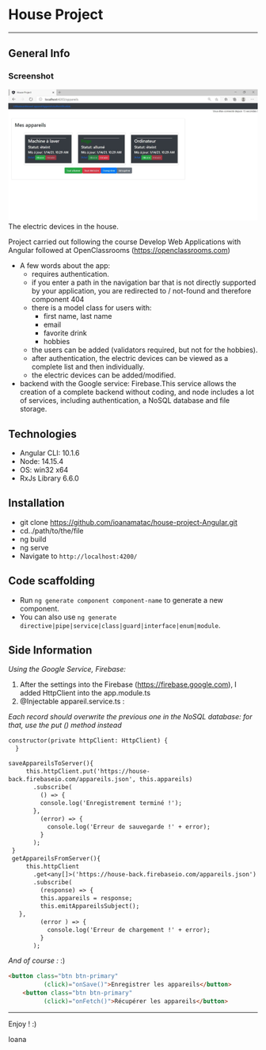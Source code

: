 
# House Project 
***
<a name="general-info"></a>
<a name="technologies"></a>
<a name="installation"></a>
<a name="screenshot"></a>
<a name="code scaffolding"></a>
<a name="side information"></a>
## General Info
### Screenshot
![Image text](./src/vue_mes_appareils.jpg)
The electric devices in the house.

Project carried out following the course Develop Web Applications with Angular followed at OpenClassrooms (https://openclassrooms.com)
* A few words about the app:
  * requires authentication.
  * if you enter a path in the navigation bar that is not directly supported by your application, you are redirected to / not-found and therefore component 404  
  * there is a model class for users with:
    * first name, last name
    * email
    * favorite drink
    * hobbies 
  * the users can be added (validators required, but not for the hobbies).  
  * after authentication, the electric devices can be viewed as a complete list and then individually.  
  * the electric devices can be added/modified. 
* backend with the Google service: Firebase.This service allows the creation of a complete backend without coding, and node includes a lot of services, including authentication, a NoSQL database and file storage.

## Technologies
* Angular CLI: 10.1.6
* Node: 14.15.4
* OS: win32 x64
* RxJs Library 6.6.0

## Installation
* git clone https://github.com/ioanamatac/house-project-Angular.git
* cd../path/to/the/file
* ng build
* ng serve
* Navigate to `http://localhost:4200/`

## Code scaffolding

* Run `ng generate component component-name` to generate a new component.
* You can also use `ng generate directive|pipe|service|class|guard|interface|enum|module`.

##  Side Information
_Using the Google Service, Firebase:_
1. After the settings into the Firebase (https://firebase.google.com), I added HttpClient into the app.module.ts
2. @Injectable appareil.service.ts : 
  
  
_Each record should overwrite the previous one in the NoSQL database: for that, use the put () method instead_
```Angular
constructor(private httpClient: HttpClient) {
  } 
```
 ```Angular
saveAppareilsToServer(){
      this.httpClient.put('https://house-back.firebaseio.com/appareils.json', this.appareils)
        .subscribe(
          () => {
          console.log('Enregistrement terminé !');
        },
          (error) => {
            console.log('Erreur de sauvegarde !' + error);
          }
        );
  }
  getAppareilsFromServer(){
      this.httpClient
        .get<any[]>('https://house-back.firebaseio.com/appareils.json')
        .subscribe(
          (response) => {
          this.appareils = response;
          this.emitAppareilsSubject();
    },
          (error ) => {
            console.log('Erreur de chargement !' + error);
          }
        );
``` 
_And of course :_ :)
```Html
<button class="btn btn-primary"
          (click)="onSave()">Enregistrer les appareils</button>
    <button class="btn btn-primary"
          (click)="onFetch()">Récupérer les appareils</button>
```
---
Enjoy ! :)

Ioana
